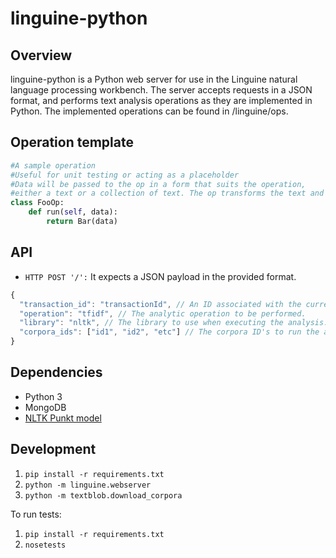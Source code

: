 linguine-python
===============
## Overview
linguine-python is a Python web server for use in the Linguine natural language processing workbench. The server accepts requests in a JSON format, and performs text analysis operations as they are implemented in Python. 
The implemented operations can be found in /linguine/ops.

## Operation template

```python
#A sample operation
#Useful for unit testing or acting as a placeholder
#Data will be passed to the op in a form that suits the operation,
#either a text or a collection of text. The op transforms the text and returns an output.
class FooOp:
	def run(self, data):
		return Bar(data)
```
## API

- `HTTP POST '/':` It expects a JSON payload in the provided format.
```javascript
{
  "transaction_id": "transactionId", // An ID associated with the current request.
  "operation": "tfidf", // The analytic operation to be performed.
  "library": "nltk", // The library to use when executing the analysis.
  "corpora_ids": ["id1", "id2", "etc"] // The corpora ID's to run the analysis on.
}
```

## Dependencies

* Python 3
* MongoDB
* [NLTK Punkt model](http://stackoverflow.com/questions/4867197/failed-loading-english-pickle-with-nltk-data-load)

## Development

1. `pip install -r requirements.txt`
2. `python -m linguine.webserver`
3. `python -m textblob.download_corpora`

To run tests:

1. `pip install -r requirements.txt`
2. `nosetests`

